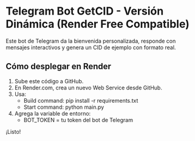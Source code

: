 
# Telegram Bot GetCID - Versión Dinámica (Render Free Compatible)

Este bot de Telegram da la bienvenida personalizada, responde con mensajes interactivos y genera un CID de ejemplo con formato real.

## Cómo desplegar en Render

1. Sube este código a GitHub.
2. En Render.com, crea un nuevo Web Service desde GitHub.
3. Usa:
   - Build command: pip install -r requirements.txt
   - Start command: python main.py
4. Agrega la variable de entorno:
   - BOT_TOKEN = tu token del bot de Telegram

¡Listo!
